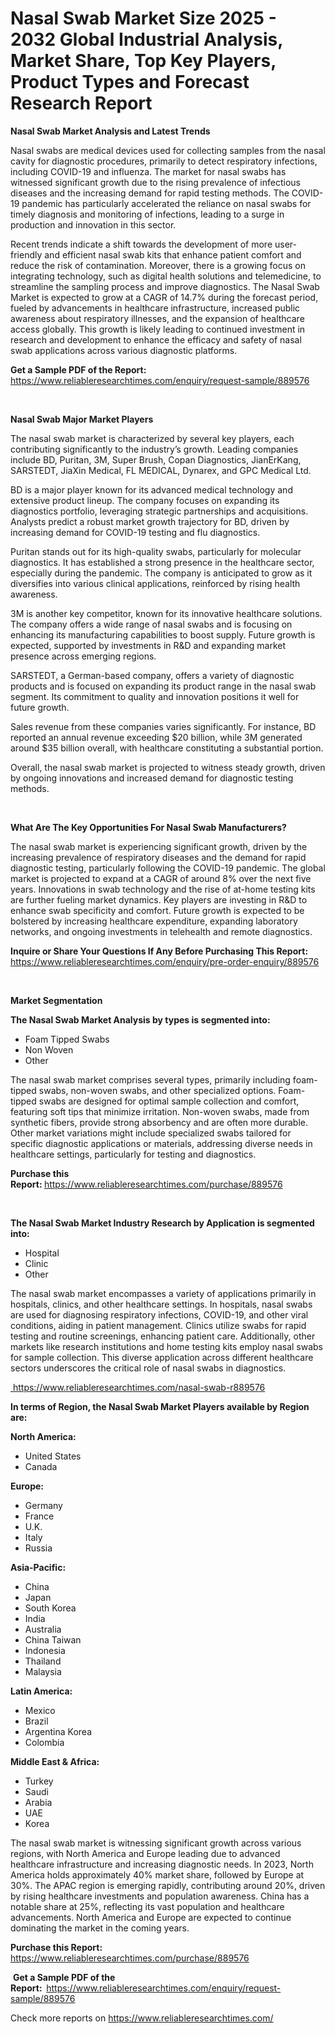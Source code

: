 <p><h1>Nasal Swab Market Size 2025 - 2032 Global Industrial Analysis, Market Share, Top Key Players, Product Types and Forecast Research Report</h1></p><p><strong>Nasal Swab Market Analysis and Latest Trends</strong></p>
<p><p>Nasal swabs are medical devices used for collecting samples from the nasal cavity for diagnostic procedures, primarily to detect respiratory infections, including COVID-19 and influenza. The market for nasal swabs has witnessed significant growth due to the rising prevalence of infectious diseases and the increasing demand for rapid testing methods. The COVID-19 pandemic has particularly accelerated the reliance on nasal swabs for timely diagnosis and monitoring of infections, leading to a surge in production and innovation in this sector.</p><p>Recent trends indicate a shift towards the development of more user-friendly and efficient nasal swab kits that enhance patient comfort and reduce the risk of contamination. Moreover, there is a growing focus on integrating technology, such as digital health solutions and telemedicine, to streamline the sampling process and improve diagnostics. The Nasal Swab Market is expected to grow at a CAGR of 14.7% during the forecast period, fueled by advancements in healthcare infrastructure, increased public awareness about respiratory illnesses, and the expansion of healthcare access globally. This growth is likely leading to continued investment in research and development to enhance the efficacy and safety of nasal swab applications across various diagnostic platforms.</p></p>
<p><strong>Get a Sample PDF of the Report:&nbsp;</strong> <a href="https://www.reliableresearchtimes.com/enquiry/request-sample/889576?utm_campaign=2263&utm_medium=2&utm_source=Github&utm_content=ia&utm_term=05032025&utm_id=nasal-swab">https://www.reliableresearchtimes.com/enquiry/request-sample/889576</a></p>
<p>&nbsp;</p>
<p><strong>Nasal Swab Major Market Players</strong></p>
<p><p>The nasal swab market is characterized by several key players, each contributing significantly to the industry’s growth. Leading companies include BD, Puritan, 3M, Super Brush, Copan Diagnostics, JianErKang, SARSTEDT, JiaXin Medical, FL MEDICAL, Dynarex, and GPC Medical Ltd.</p><p>BD is a major player known for its advanced medical technology and extensive product lineup. The company focuses on expanding its diagnostics portfolio, leveraging strategic partnerships and acquisitions. Analysts predict a robust market growth trajectory for BD, driven by increasing demand for COVID-19 testing and flu diagnostics.</p><p>Puritan stands out for its high-quality swabs, particularly for molecular diagnostics. It has established a strong presence in the healthcare sector, especially during the pandemic. The company is anticipated to grow as it diversifies into various clinical applications, reinforced by rising health awareness.</p><p>3M is another key competitor, known for its innovative healthcare solutions. The company offers a wide range of nasal swabs and is focusing on enhancing its manufacturing capabilities to boost supply. Future growth is expected, supported by investments in R&D and expanding market presence across emerging regions.</p><p>SARSTEDT, a German-based company, offers a variety of diagnostic products and is focused on expanding its product range in the nasal swab segment. Its commitment to quality and innovation positions it well for future growth.</p><p>Sales revenue from these companies varies significantly. For instance, BD reported an annual revenue exceeding $20 billion, while 3M generated around $35 billion overall, with healthcare constituting a substantial portion.</p><p>Overall, the nasal swab market is projected to witness steady growth, driven by ongoing innovations and increased demand for diagnostic testing methods.</p></p>
<p>&nbsp;</p>
<p><strong>What Are The Key Opportunities For Nasal Swab Manufacturers?</strong></p>
<p><p>The nasal swab market is experiencing significant growth, driven by the increasing prevalence of respiratory diseases and the demand for rapid diagnostic testing, particularly following the COVID-19 pandemic. The global market is projected to expand at a CAGR of around 8% over the next five years. Innovations in swab technology and the rise of at-home testing kits are further fueling market dynamics. Key players are investing in R&D to enhance swab specificity and comfort. Future growth is expected to be bolstered by increasing healthcare expenditure, expanding laboratory networks, and ongoing investments in telehealth and remote diagnostics.</p></p>
<p><strong>Inquire or Share Your Questions If Any Before Purchasing This Report:</strong> <a href="https://www.reliableresearchtimes.com/enquiry/pre-order-enquiry/889576?utm_campaign=2263&utm_medium=2&utm_source=Github&utm_content=ia&utm_term=05032025&utm_id=nasal-swab">https://www.reliableresearchtimes.com/enquiry/pre-order-enquiry/889576</a></p>
<p>&nbsp;</p>
<p><strong>Market Segmentation</strong></p>
<p><strong>The Nasal Swab Market Analysis by types is segmented into:</strong></p>
<p><ul><li>Foam Tipped Swabs</li><li>Non Woven</li><li>Other</li></ul></p>
<p><p>The nasal swab market comprises several types, primarily including foam-tipped swabs, non-woven swabs, and other specialized options. Foam-tipped swabs are designed for optimal sample collection and comfort, featuring soft tips that minimize irritation. Non-woven swabs, made from synthetic fibers, provide strong absorbency and are often more durable. Other market variations might include specialized swabs tailored for specific diagnostic applications or materials, addressing diverse needs in healthcare settings, particularly for testing and diagnostics.</p></p>
<p><strong>Purchase this Report:&nbsp;</strong><a href="https://www.reliableresearchtimes.com/purchase/889576?utm_campaign=2263&utm_medium=2&utm_source=Github&utm_content=ia&utm_term=05032025&utm_id=nasal-swab">https://www.reliableresearchtimes.com/purchase/889576</a></p>
<p>&nbsp;</p>
<p><strong>The Nasal Swab Market Industry Research by Application is segmented into:</strong></p>
<p><ul><li>Hospital</li><li>Clinic</li><li>Other</li></ul></p>
<p><p>The nasal swab market encompasses a variety of applications primarily in hospitals, clinics, and other healthcare settings. In hospitals, nasal swabs are used for diagnosing respiratory infections, COVID-19, and other viral conditions, aiding in patient management. Clinics utilize swabs for rapid testing and routine screenings, enhancing patient care. Additionally, other markets like research institutions and home testing kits employ nasal swabs for sample collection. This diverse application across different healthcare sectors underscores the critical role of nasal swabs in diagnostics.</p></p>
<p><a href="https://www.reliableresearchtimes.com/nasal-swab-r889576?utm_campaign=2263&utm_medium=2&utm_source=Github&utm_content=ia&utm_term=05032025&utm_id=nasal-swab">&nbsp;https://www.reliableresearchtimes.com/nasal-swab-r889576</a></p>
<p><strong>In terms of Region, the Nasal Swab Market Players available by Region are:</strong></p>
<p>
    <p> <strong> North America: </strong>
        <ul>
            <li>United States</li>
            <li>Canada</li>
        </ul>
        </p> 
    <p> <strong> Europe: </strong>
        <ul>
            <li>Germany</li>
            <li>France</li>
            <li>U.K.</li>
            <li>Italy</li>
            <li>Russia</li>
        </ul>
        </p> 
    <p> <strong> Asia-Pacific: </strong>
        <ul>
            <li>China</li>
            <li>Japan</li>
            <li>South Korea</li>
            <li>India</li>
            <li>Australia</li>
            <li>China Taiwan</li>
            <li>Indonesia</li>
            <li>Thailand</li>
            <li>Malaysia</li>
        </ul>
        </p> 
    <p> <strong> Latin America: </strong>
        <ul>
            <li>Mexico</li>
            <li>Brazil</li>
            <li>Argentina Korea</li>
            <li>Colombia</li>
        </ul>
        </p> 
    <p> <strong> Middle East & Africa: </strong>
        <ul>
            <li>Turkey</li>
            <li>Saudi</li>
            <li>Arabia</li>
            <li>UAE</li>
            <li>Korea</li>
        </ul>
    </p>
    </p>
<p><p>The nasal swab market is witnessing significant growth across various regions, with North America and Europe leading due to advanced healthcare infrastructure and increasing diagnostic needs. In 2023, North America holds approximately 40% market share, followed by Europe at 30%. The APAC region is emerging rapidly, contributing around 20%, driven by rising healthcare investments and population awareness. China has a notable share at 25%, reflecting its vast population and healthcare advancements. North America and Europe are expected to continue dominating the market in the coming years.</p></p>
<p><strong>Purchase this Report: </strong><a href="https://www.reliableresearchtimes.com/purchase/889576?utm_campaign=2263&utm_medium=2&utm_source=Github&utm_content=ia&utm_term=05032025&utm_id=nasal-swab">https://www.reliableresearchtimes.com/purchase/889576</a></p>
<p>&nbsp;<strong>Get a Sample PDF of the Report:&nbsp;&nbsp;</strong><a href="https://www.reliableresearchtimes.com/enquiry/request-sample/889576?utm_campaign=2263&utm_medium=2&utm_source=Github&utm_content=ia&utm_term=05032025&utm_id=nasal-swab">https://www.reliableresearchtimes.com/enquiry/request-sample/889576</a></p>
<p><strong></strong></p>
<p>Check more reports on <a href="https://www.reliableresearchtimes.com/?utm_campaign=2263&utm_medium=2&utm_source=Github&utm_content=ia&utm_term=05032025&utm_id=nasal-swab">https://www.reliableresearchtimes.com/</a></p>